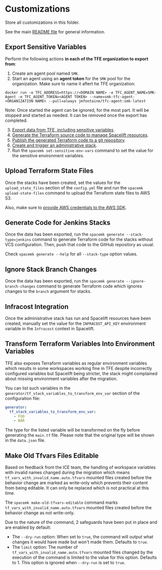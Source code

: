 # Customizations

Store all customizations in this folder.

See the main [README file](../README.md) for general information.

## Export Sensitive Variables

Perform the following actions **in each of the TFE organization to export from**:

1. Create am agent pool named `SMK`.
2. Start an agent using an **agent token** for the `SMK` pool for the organization. Make sure to name it aftert he TFE organization:

```shell
docker run -e TFC_ADDRESS=https://<DOMAIN NAME> -e TFC_AGENT_NAME=SMK-Agent -e TFC_AGENT_TOKEN=<AGENT TOKEN> --name=smk-tfc-agent-<ORGANIZATION NAME> --pull=always jmfontaine/tfc-agent:smk-latest
```

Note: Once started the agent can be ignored, for the most part. It will be stopped and started as needed. It can be removed once the export has completed.

3. [Export data from TFE, including sensitive variables](../README.md#export).
4. [Generate the Terraform source code to manage Spacelift resources](../README.md#generate).
5. [Publish the generated Terraform code to a git repository](../README.md#publish).
6. [Create and trigger an administrative stack](../README.md#deploy).
7. Run the `spacemk set-sensitive-env-vars` command to set the value for the sensitive environment variables.

## Upload Terraform State Files

Once the stacks have been created, set the values for the `upload_state_files` section of the `config.yml` file and run the `spacemk upload-state-files` command to upload the Terraform state files to AWS S3.

Also, make sure to [provide AWS credentials to the AWS SDK](https://boto3.amazonaws.com/v1/documentation/api/latest/guide/credentials.html).

## Generate Code for Jenkins Stacks

Once the data has been exported, run the `spacemk generate --stack-type=jenkins` command to generate Terraform code for the stacks without VCS configuration. Then, push that code to the GitHub repository as usual.

Check `spacemk generate --help` for all `--stack-type` option values.

## Ignore Stack Branch Changes

Once the data has been exported, run the `spacemk generate --ignore-branch-changes` command to generate Terraform code which ignores changes to the `branch` argument for stacks.

## Infracost Integration

Once the administrative stack has run and Spacelift resources have been created, manually set the value for the `INFRACOST_API_KEY` environment variable in the `Infracost` context in Spacelift.

## Transform Terraform Variables Into Environment Variables

TFE also exposes Terraform variables as regular environment variables which results in some workspaces working fine in TFE despite incorrectly configured variables but Spacelift being stricter, the stack might complained about missing environment variables after the migration.

You can list such variables in the `generator/tf_stack_variables_to_transform_env_var` section of the configuration file:

```yaml
generator:
  tf_stack_variables_to_transform_env_var:
    - FOO
    - BAR
```

The type for the listed variable will be transformed on the fly before generating the `main.tf` file. Please note that the original type will be shown in the `data.json` file.

## Make Old Tfvars Files Editable

Based on feedback from the ICE team, the handling of workspace variables with invalid names changed during the migration which means `tf_vars_with_invalid_name.auto.tfvars` mounted files created before the behavior change are marked as write-only which prevents their content from being editable. It can only be replaced which is not practical at this time.

The `spacemk make-old-tfvars-editable` command marks `tf_vars_with_invalid_name.auto.tfvars` mounted files created before the behavior change as not write-only.

Due to the nature of the command, 2 safeguards have been put in place and are enabled by default:

- The `--dry-run` option: When set to `true`, the command will output what changes it would have made but won't made them. Defaults to `true`.
- The `limit` option: The number of `tf_vars_with_invalid_name.auto.tfvars` mounted files changed by the execution of the command is limited to the value for this option. Defaults to 1. This option is ignored when `--dry-run` is set to `true`.
